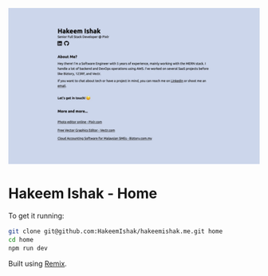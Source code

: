 ![](https://raw.githubusercontent.com/HakeemIshak/hakeemishak.me/master/public/screenshot.webp)

# Hakeem Ishak - Home

To get it running:

```sh
git clone git@github.com:HakeemIshak/hakeemishak.me.git home
cd home
npm run dev
```

Built using [Remix](https://remix.run/).